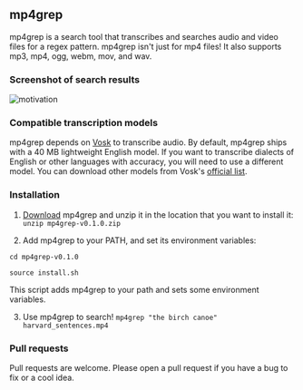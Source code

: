 mp4grep
-------
mp4grep is a search tool that transcribes and searches audio and video files for a regex pattern. mp4grep isn't just for mp4 files! It also supports mp3, mp4, ogg, webm, mov, and wav.

### Screenshot of search results
![motivation](https://github.com/o-oconnell/mp4grep/blob/main/motivation_mp4grep.png)

### Compatible transcription models
mp4grep depends on [Vosk](https://alphacephei.com/vosk/) to transcribe audio.
By default, mp4grep ships with a 40 MB lightweight English model. If you want to transcribe 
dialects of English or other languages with accuracy, you will need to use a different model.
You can download other models from Vosk's [official list](https://alphacephei.com/vosk/models).

### Installation
1. [Download](https://github.com/o-oconnell/mp4grep/releases) mp4grep and unzip it in the location that you want to install it: `unzip mp4grep-v0.1.0.zip`

2. Add mp4grep to your PATH, and set its environment variables: 

`cd mp4grep-v0.1.0`

`source install.sh`

This script adds mp4grep to your path and sets some environment variables.

3. Use mp4grep to search! `mp4grep "the birch canoe" harvard_sentences.mp4`

### Pull requests
Pull requests are welcome. Please open a pull request if you have a bug to fix or a cool idea.

